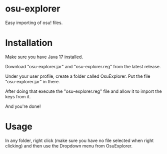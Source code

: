 # osu-explorer
Easy importing of osu! files.


# Installation
Make sure you have Java 17 installed.

Download "osu-explorer.jar" and "osu-explorer.reg" from the latest release.

Under your user profile, create a folder called OsuExplorer.
Put the file "osu-explorer.jar" in there.

After doing that execute the "osu-explorer.reg" file and allow it to import the keys from it.

And you're done!

# Usage

In any folder, right click (make sure you have no file selected when right clicking) and then use the Dropdown menu from OsuExplorer.
